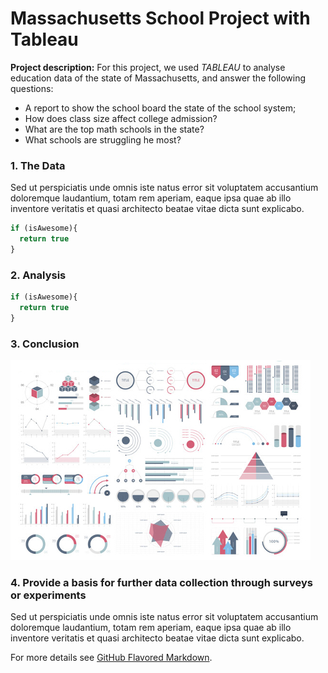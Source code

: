 # Massachusetts School Project with Tableau


**Project description:** For this project, we used *TABLEAU* to analyse education data of the state of Massachusetts, and answer the following questions:

- A report to show the school board the state of the school system;
- How does class size affect college admission?
- What are the top math schools in the state?
- What schools are struggling he most?

### 1. The Data

Sed ut perspiciatis unde omnis iste natus error sit voluptatem accusantium doloremque laudantium, totam rem aperiam, eaque ipsa quae ab illo inventore veritatis et quasi architecto beatae vitae dicta sunt explicabo. 

```javascript
if (isAwesome){
  return true
}
```

### 2. Analysis

```javascript
if (isAwesome){
  return true
}
```

### 3. Conclusion

<img src="images/dummy_thumbnail.jpg?raw=true"/>

### 4. Provide a basis for further data collection through surveys or experiments

Sed ut perspiciatis unde omnis iste natus error sit voluptatem accusantium doloremque laudantium, totam rem aperiam, eaque ipsa quae ab illo inventore veritatis et quasi architecto beatae vitae dicta sunt explicabo. 

For more details see [GitHub Flavored Markdown](https://guides.github.com/features/mastering-markdown/).
